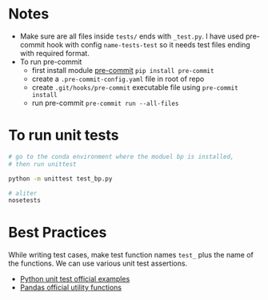 # Notes
- Make sure are all files inside `tests/` ends with `_test.py`.
  I have used pre-commit hook with config `name-tests-test`
  so it needs test files ending with required format.
- To run pre-commit
  + first install module [pre-commit](https://pre-commit.com/) `pip install pre-commit`
  + create a `.pre-commit-config.yaml` file in root of repo
  + create `.git/hooks/pre-commit` executable file using `pre-commit install`
  + run pre-commit `pre-commit run --all-files`



# To run unit tests
```bash
# go to the conda environment where the moduel bp is installed,
# then run unittest

python -m unittest test_bp.py

# aliter
nosetests
```

# Best Practices
While writing test cases, make test function names `test_` plus the name of the functions.
We can use various unit test assertions.

- [Python unit test official examples](https://docs.python.org/3/library/unittest.html)
- [Pandas official utility functions](https://pandas.pydata.org/pandas-docs/stable/reference/general_utility_functions.html)
